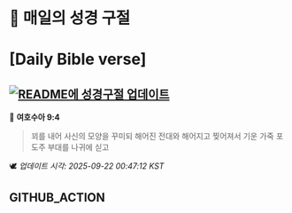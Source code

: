 # 🙏 매일의 성경 구절
# [Daily Bible verse]
## [![README에 성경구절 업데이트](https://github.com/DONGSUKA/first_test/actions/workflows/update-readme-bible.yml/badge.svg)](https://github.com/DONGSUKA/first_test/actions/workflows/update-readme-bible.yml)
<!-- START_BIBLE_VERSE -->
📖 **여호수아 9:4**
> 꾀를 내어 사신의 모양을 꾸미되 해어진 전대와 해어지고 찢어져서 기운 가죽 포도주 부대를 나귀에 싣고

🕊️ _업데이트 시각: 2025-09-22 00:47:12 KST_
  <!-- END_BIBLE_VERSE -->
## GITHUB_ACTION
